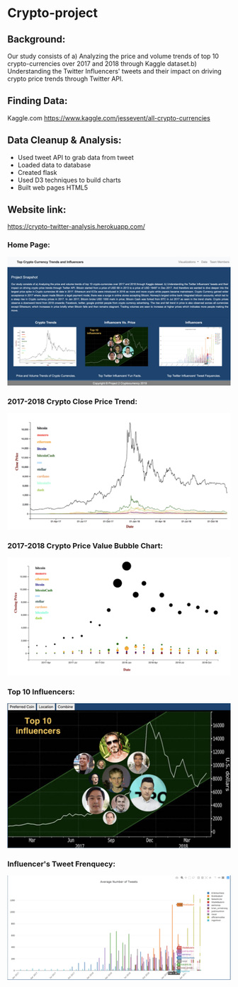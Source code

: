 # Crypto-project
## Background:
Our study consists of a) Analyzing the price and volume trends of top 10 crypto-currencies over 2017 and 2018 through Kaggle dataset.b) Understanding the Twitter Influencers' tweets and their impact on driving crypto price trends through Twitter API. 


## Finding Data:
Kaggle.com https://www.kaggle.com/jessevent/all-crypto-currencies

## Data Cleanup & Analysis:
*  Used tweet API to grab data from tweet
*  Loaded data to database
*  Created flask 
*  Used D3 techniques to build charts
*  Built web pages HTML5

## Website link:
https://crypto-twitter-analysis.herokuapp.com/

### Home Page:
![multiline](Readme_images/summary.png)

### 2017-2018 Crypto Close Price Trend: 
![multiline](Readme_images/multiline.png)

### 2017-2018 Crypto Price Value Bubble Chart:
![bubble](Readme_images/bubble.png)

### Top 10 Influencers:
![influencers](Readme_images/influencers_chart.png)

### Influencer's Tweet Frenquecy:
![tweeting](Readme_images/influencer_tweeting.png)
